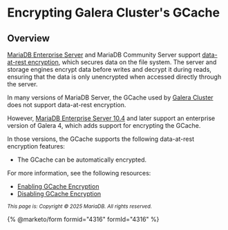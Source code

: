 # Encrypting Galera Cluster's GCache

##

## Overview

[MariaDB Enterprise Server](https://app.gitbook.com/o/diTpXxF5WsbHqTReoBsS/s/SsmexDFPv2xG2OTyO5yV/) and MariaDB Community Server support [data-at-rest encryption](https://app.gitbook.com/s/SsmexDFPv2xG2OTyO5yV/security/securing-mariadb/encryption/data-at-rest-encryption), which secures data on the file system. The server and storage engines encrypt data before writes and decrypt it during reads, ensuring that the data is only unencrypted when accessed directly through the server.

In many versions of MariaDB Server, the GCache used by [Galera Cluster](https://app.gitbook.com/o/diTpXxF5WsbHqTReoBsS/s/3VYeeVGUV4AMqrA3zwy7/) does not support data-at-rest encryption.

However, [MariaDB Enterprise Server 10.4](../../old-releases/10-4/) and later support an enterprise version of Galera 4, which adds support for encrypting the GCache.

In those versions, the GCache supports the following data-at-rest encryption features:

* The GCache can be automatically encrypted.

For more information, see the following resources:

* [Enabling GCache Encryption](https://app.gitbook.com/s/3VYeeVGUV4AMqrA3zwy7/readme/mariadb-galera-cluster-usage-guide#enabling-gcache-encryption)
* [Disabling GCache Encryption](https://app.gitbook.com/s/3VYeeVGUV4AMqrA3zwy7/readme/mariadb-galera-cluster-usage-guide#disabling-gcache-encryption)

<sub>_This page is: Copyright © 2025 MariaDB. All rights reserved._</sub>

{% @marketo/form formid="4316" formId="4316" %}
